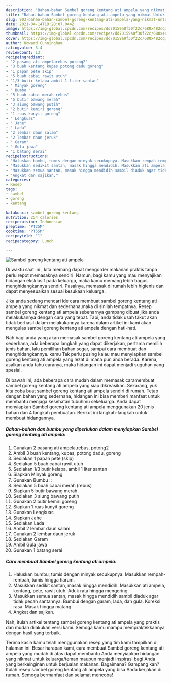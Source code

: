 ```yaml
---
description: "Bahan-bahan Sambel goreng kentang ati ampela yang nikmat Untuk Jualan"
title: "Bahan-bahan Sambel goreng kentang ati ampela yang nikmat Untuk Jualan"
slug: 903-bahan-bahan-sambel-goreng-kentang-ati-ampela-yang-nikmat-untuk-jualan
date: 2021-04-14T19:20:07.044Z
image: https://img-global.cpcdn.com/recipes/dd70159a0f30f22c/680x482cq70/sambel-goreng-kentang-ati-ampela-foto-resep-utama.jpg
thumbnail: https://img-global.cpcdn.com/recipes/dd70159a0f30f22c/680x482cq70/sambel-goreng-kentang-ati-ampela-foto-resep-utama.jpg
cover: https://img-global.cpcdn.com/recipes/dd70159a0f30f22c/680x482cq70/sambel-goreng-kentang-ati-ampela-foto-resep-utama.jpg
author: Howard Cunningham
ratingvalue: 3.4
reviewcount: 13
recipeingredient:
- "2 pasang ati ampelarebus potong2"
- "3 buah kentang kupas potong dadu goreng"
- "1 papan pete skip"
- "5 buah cabai rawit utuh"
- "1/3 butir kelapa ambil 1 liter santan"
- " Minyak goreng"
- " Bumbu "
- "5 buah cabai merah rebus"
- "5 butir bawang merah"
- "3 siung bawang putih"
- "2 butir kemiri goreng"
- "1 ruas kunyit goreng"
- " Lengkuas"
- " Jahe"
- " Lada"
- "2 lembar daun salam"
- "2 lembar daun jeruk"
- " Garam"
- " Gula jawa"
- "1 batang serai"
recipeinstructions:
- "Haluskan bumbu, tumis dengan minyak secukupnya. Masukkan rempah-rempah, tumis hingga harum."
- "Masukkan sedikit santan, masak hingga mendidih. Masukkan ati ampela, kentang, pete, rawit utuh. Aduk rata hingga mengering."
- "Masukkan semua santan, masak hingga mendidih sambil diaduk agar tidak pecah santannya. Bumbui dengan garam, lada, dan gula. Koreksi rasa. Masak hingga matang."
- "Angkat dan sajikan."
categories:
- Resep
tags:
- sambel
- goreng
- kentang

katakunci: sambel goreng kentang 
nutrition: 254 calories
recipecuisine: Indonesian
preptime: "PT25M"
cooktime: "PT55M"
recipeyield: "1"
recipecategory: Lunch

---
```



![Sambel goreng kentang ati ampela](https://img-global.cpcdn.com/recipes/dd70159a0f30f22c/680x482cq70/sambel-goreng-kentang-ati-ampela-foto-resep-utama.jpg)

Di waktu  saat ini , kita memang dapat mengorder makanan praktis tanpa perlu repot memasaknya sendiri. Namun, bagi kamu yang mau menyajikan hidangan eksklusif pada keluarga, maka kamu memang lebih bagus menghidangkannya sendiri. Pasalnya, memasak di rumah lebih higienis dan dapat menyesuaikan sesuai kesukaan keluarga.

Jika anda sedang mencari ide cara membuat sambel goreng kentang ati ampela yang nikmat dan sederhana,maka di sinilah tempatnya. Resep sambel goreng kentang ati ampela  sebenarnya gampang dibuat jika anda melakukannya dengan cara yang tepat. Tapi, anda tidak usah takut akan tidak berhasil dalam melakukannya 
karena dalam artikel ini kami akan mengulas sambel goreng kentang ati ampela dengan hati-hati.  



Nah bagi anda yang akan memasak sambel goreng kentang ati ampela yang sederhana, ada beberapa langkah yang dapat dikerjakan, pertama memilih jenis bahan, lalu pemilihan bahan segar, sampai cara membuat dan menghidangkannya. kamu Tak perlu pusing kalau mau menyiapkan sambel goreng kentang ati ampela yang lezat di mana pun anda berada. Karena, asalkan anda  tahu caranya, maka hidangan ini dapat menjadi suguhan yang spesial.

Di bawah ini, ada beberapa cara mudah dalam memasak caramembuat sambel goreng kentang ati ampela yang siap dikreasikan. Sekarang, yuk kita coba buat sambel goreng kentang ati ampela sendiri di rumah. Tetap dengan bahan yang sederhana, hidangan ini bisa memberi manfaat untuk membantu menjaga kesehatan tubuhmu sekeluarga. Anda dapat menyiapkan Sambel goreng kentang ati ampela menggunakan 20 jenis bahan dan 4 langkah pembuatan. Berikut ini langkah-langkah untuk membuat hidangannya.

<!--inarticleads1-->

##### Bahan-bahan dan bumbu yang diperlukan dalam menyiapkan Sambel goreng kentang ati ampela:

1. Gunakan 2 pasang ati ampela,rebus, potong2
1. Ambil 3 buah kentang, kupas, potong dadu, goreng
1. Sediakan 1 papan pete (skip)
1. Sediakan 5 buah cabai rawit utuh
1. Sediakan 1/3 butir kelapa, ambil 1 liter santan
1. Siapkan  Minyak goreng
1. Gunakan  Bumbu ::
1. Sediakan 5 buah cabai merah (rebus)
1. Siapkan 5 butir bawang merah
1. Sediakan 3 siung bawang putih
1. Gunakan 2 butir kemiri goreng
1. Siapkan 1 ruas kunyit goreng
1. Gunakan  Lengkuas
1. Siapkan  Jahe
1. Sediakan  Lada
1. Ambil 2 lembar daun salam
1. Gunakan 2 lembar daun jeruk
1. Sediakan  Garam
1. Ambil  Gula jawa
1. Gunakan 1 batang serai




<!--inarticleads2-->

##### Cara membuat Sambel goreng kentang ati ampela:

1. Haluskan bumbu, tumis dengan minyak secukupnya. Masukkan rempah-rempah, tumis hingga harum.
1. Masukkan sedikit santan, masak hingga mendidih. Masukkan ati ampela, kentang, pete, rawit utuh. Aduk rata hingga mengering.
1. Masukkan semua santan, masak hingga mendidih sambil diaduk agar tidak pecah santannya. Bumbui dengan garam, lada, dan gula. Koreksi rasa. Masak hingga matang.
1. Angkat dan sajikan.




Nah, itulah artikel tentang  sambel goreng kentang ati ampela  yang praktis dan mudah dilakukan versi kami. Semoga kamu mampu mempraktekkannya dengan hasil yang terbaik. 

Terima kasih kamu telah menggunakan resep yang tim kami tampilkan di halaman ini. Besar harapan kami, cara membuat  Sambel goreng kentang ati ampela yang mudah di atas dapat membantu Anda menyiapkan hidangan yang nikmat untuk keluarga/teman maupun menjadi inspirasi bagi Anda yang berkeinginan untuk berjualan makanan. Bagaimana? Gampang kan? Itulah resep sambel goreng kentang ati ampela yang bisa Anda kerjakan di rumah. Semoga bermanfaat dan selamat mencoba!

